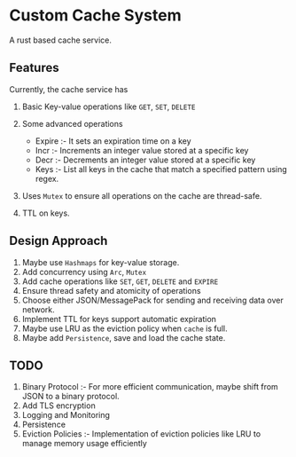 # Custom Cache System
A rust based cache service.

## Features
Currently, the cache service has 
1. Basic Key-value operations like `GET`, `SET`, `DELETE`
2. Some advanced operations
    
    - Expire :- It sets an expiration time on a key
    - Incr :- Increments an integer value stored at a specific key
    - Decr :- Decrements an integer value stored at a specific key
    - Keys :- List all keys in the cache that match a specified pattern using regex.
3. Uses `Mutex` to ensure all operations on the cache are thread-safe.
4. TTL on keys.

## Design Approach
1. Maybe use `Hashmaps` for key-value storage.
2. Add concurrency using `Arc`, `Mutex`
3. Add cache operations like `SET`, `GET`, `DELETE` and `EXPIRE`
4. Ensure thread safety and atomicity of operations
5. Choose either JSON/MessagePack for sending and receiving data over network.
6. Implement TTL for keys support automatic expiration
7. Maybe use LRU as the eviction policy when `cache` is full.
8. Maybe add `Persistence`, save and load the cache state.

## TODO
1. Binary Protocol :- For more efficient communication, maybe shift from JSON to a binary protocol.
2. Add TLS encryption
3. Logging and Monitoring 
4. Persistence 
5. Eviction Policies :- Implementation of eviction policies like LRU to manage memory usage efficiently